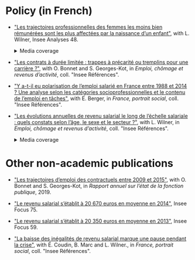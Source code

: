 # Policy (in French)

* ["Les trajectoires professionnelles des femmes les moins bien rémunérées sont les plus affectées par la naissance d’un enfant"](https://insee.fr/fr/statistiques/4226475), with L. Wilner, Insee Analyses 48.
    <details>
        <summary>Media coverage</summary>
    
        <a href="https://www.alternatives-economiques.fr/faut-travailler-faire-plaisir-a-entourage/00090661">Alternatives Économiques</a>,
        <a href="https://www.bfmtv.com/economie/comment-l-arrivee-d-un-enfant-accroit-les-differences-salariales-entre-hommes-et-femmes-1784408.html">BFMTV</a>,
        <a href="https://www.challenges.fr/femmes/cinq-ans-apres-l-arrivee-d-un-enfant-les-meres-perdent-25-de-leurs-revenus-salariaux_679076">Challenges</a>,
        <a href="https://www.cnews.fr/france/2019-10-10/selon-une-etude-de-linsee-larrivee-dun-enfant-pese-sur-le-salaire-des-meres">CNews</a>,
        <a href="https://www.cosmopolitan.fr/avoir-un-enfant-fait-baisser-le-salaire-de-la-femme-mais-pas-celui-de-l-homme,2033497.asp">Cosmopolitan</a>,
        <a href="https://www.dna.fr/magazine-lifestyle/2019/12/08/le-regret-d-etre-mere-un-tabou-difficile-a-briser">Dernières Nouvelles d'Alsace</a>,
        <a href="https://www.francetvinfo.fr/economie/emploi/carriere/vie-professionnelle/emploi-des-femmes/avoir-un-enfant-fait-baisser-les-salaires-des-femmes-selon-l-insee_3654475.html">France 2</a>,
        <a href="https://www.francetvinfo.fr/economie/emploi/carriere/vie-professionnelle/emploi-des-femmes/l-arrivee-d-un-enfant-pese-sur-le-salaire-des-meres-rarement-celui-des-peres-selon-l-insee_3653423.html">France Info</a>,
        <a href="https://www.franceinter.fr/quand-les-enfants-naissent-les-salaires-des-femmes-baissent">France Inter</a>,
        <a href="https://www.glamourparis.com/societe/travail/articles/larrivee-dun-enfant-ferait-baisser-le-salaire-des-femmes-mais-pas-celui-des-hommes/77278">Glamour</a>,
        <a href="https://lentreprise.lexpress.fr/actualites/1/actualites/l-arrivee-d-un-enfant-pese-sur-le-salaire-des-meres-rarement-des-peres-insee_2102653.html">L'Express</a>,
        <a href="https://www.humanite.fr/inegalites-femmes-hommes-la-double-peine-des-travailleuses-pauvres-678544">L'Humanité</a>,
        <a href="https://www.linfodurable.fr/larrivee-dun-enfant-pese-sur-le-salaire-des-meres-rarement-des-peres-insee-14163">L'info durable</a>,
        <a href="https://www.lefigaro.fr/social/l-arrivee-d-un-enfant-penalise-les-femmes-salariees-20191010">Le Figaro</a>,
        <a href="https://www.lejdd.fr/Societe/salaire-5-chiffres-pour-comprendre-les-inegalites-entre-les-femmes-et-les-hommes-3929518">Le Journal du Dimanche</a>,
        <a href="https://www.lemonde.fr/economie/article/2019/10/15/la-parite-homme-femme-progresse-trop-lentement-en-europe_6015567_3234.html">Le Monde</a>,
        <a href="https://www.monde-diplomatique.fr/mav/168/FILLIEULE/61023">Le Monde Diplomatique</a>,
        <a href="https://www.lesechos.fr/economie-france/social/comment-larrivee-dun-enfant-impacte-la-trajectoire-professionnelle-des-femmes-1139055">Les Échos</a>,
        <a href="http://www.leparisien.fr/societe/5-ans-apres-l-arrivee-d-un-enfant-les-femmes-ont-perdu-un-quart-de-leurs-revenus-10-10-2019-8170560.php">Le Parisien</a>,
        <a href="https://www.mieuxvivre-votreargent.fr/vie-pratique/salaire/2019/10/11/cinq-ans-apres-larrivee-dun-enfant-les-femmes-perdent-un-quart-de-leur-salaire/">Mieux Vivre</a>,
        <a href="https://www.ouest-france.fr/societe/egalite-hommes-femmes/l-arrivee-d-un-enfant-impacte-davantage-le-salaire-des-meres-que-celui-des-peres-6558318">Ouest France</a>,
        <a href="https://www.scienceshumaines.com/le-premier-enfant-un-frein-salarial-pour-les-meres_fr_41810.html">Sciences Humaines</a>.
    </details>

<p></p>

* ["Les contrats à durée limitée : trappes à précarité ou tremplins pour une carrière ?"](https://www.insee.fr/fr/statistiques/4183052?sommaire=4182950), with O. Bonnet and S. Georges-Kot, in *Emploi, chômage et revenus d’activité*, coll. "Insee Références".

* ["Y a-t-il eu polarisation de l’emploi salarié en France entre 1988 et 2014 ? Une analyse selon les catégories socioprofessionnelles et le contenu de l’emploi en tâches"](https://www.insee.fr/fr/statistiques/3197271?sommaire=3197289), with E. Berger, in *France, portrait social*, coll. "Insee Références". 

* ["Les évolutions annuelles de revenu salarial le long de l’échelle salariale : quels constats selon l’âge,
le sexe et le secteur ?"](https://www.insee.fr/fr/statistiques/2122740?sommaire=2122750), with L. Wilner, in *Emploi, chômage et revenus d’activité*, coll. "Insee Références".<details>
        <summary>Media coverage</summary>
    
            <a href="https://bfmbusiness.bfmtv.com/observatoire/un-salarie-gagne-4-fois-plus-a-40-ans-qu-a-25-ans-1001513.html">BFMTV</a>,
            <a href="https://www.lefigaro.fr/economie/le-scan-eco/dessous-chiffres/2016/07/05/29006-20160705ARTFIG00265-votre-salaire-evolue-t-il-normalement.php">Le Figaro</a>.
   </details>

<p></p>


# Other non-academic publications

* ["Les trajectoires d’emploi des contractuels entre 2009 et 2015"](https://www.fonction-publique.gouv.fr/files/files/statistiques/rapports_annuels/2019/07_Dossier-Cotractuels_trajectoires-2019.pdf), with O. Bonnet and S. Georges-Kot, in *Rapport annuel sur l’état de la fonction publique*, 2019.

* ["Le revenu salarial s’établit à 20 670 euros en moyenne en 2014"](https://www.insee.fr/fr/statistiques/2560524), Insee Focus 75.

* ["Le revenu salarial s’établit à 20 350 euros en moyenne en 2013"](https://www.insee.fr/fr/statistiques/2018997), Insee Focus 59.

* ["La baisse des inégalités de revenu salarial marque une pause pendant la crise"](https://www.insee.fr/fr/statistiques/1288514?sommaire=1288529), with É. Coudin, B. Marc and L. Wilner., in *France, portrait social*, coll. "Insee Références". 
